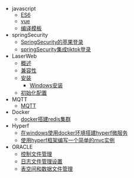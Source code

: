 * javascript
  * [ES6](javascript/es6/es6.md)
  * [vue](javascript/vue/vue源码学习.md)
  * [编译模板](javascript/vue/编译模板.md)
* springSecurity
  * [SpringSecurity的苹果登录](springSecurity/SpringSecurity的苹果登录.md)
  * [springSecurity集成tiktok登录](springSecurity/springSecurity集成tiktok登录.md)
* LaserWeb
  * [概述](Laser-Web/概述.md)
  * [兼容性](Laser-Web/兼容性.md)
  * [安装](Laser-Web/安装.md)
    * [Windows安装](Laser-Web/Windows安装.md)
  * [初始化配置](Laser-Web/初始化配置.md)
* MQTT
  * [MQTT](MQTT/mqtt.md)
* Docker
  * [docker搭建redis集群](redis/docker搭建redis集群.md)
* Hyperf
  * [在windows使用docker环境搭建hyperf微服务](hyperf/在windows使用docker环境搭建hyperf微服务.md)
  * [使用hyperf框架编写一个简单的mvc实例](hyperf/使用hyperf框架编写一个简单的mvc实例.md)
* ORACLE
  * [控制文件管理](oracle/控制文件管理.md)
  * [日志文件管理设置](oracle/日志文件管理设置.md)
  * [表空间和数据文件管理](oracle/表空间和数据文件管理.md)